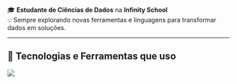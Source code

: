 🎓 **Estudante de Ciências de Dados** na **Infinity School**  
💡 Sempre explorando novas ferramentas e linguagens para transformar dados em soluções.

---

## 🚀 Tecnologias e Ferramentas que uso

<img src="https://skillicons.dev/icons?i=python,html,js,vscode,github,blender" />
